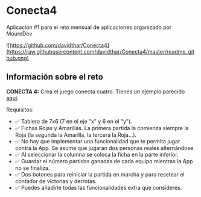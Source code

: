 # Conecta4
Aplicacion #1 para el reto mensual de aplicaciones organizado por MoureDev

![https://github.com/davidthar/Conecta4](https://raw.githubusercontent.com/davidthar/Conecta4/master/readme_github.png)



## Información sobre el reto
**CONECTA 4:** Crea el juego conecta cuatro. Tienes un ejemplo parecido [aquí](https://solitariosonline.es/conecta-4). 

Requisitos:

* ✅ Tablero de 7x6 (7 en el eje "x" y 6 en el "y").
* ✅ Fichas Rojas y Amarillas. La primera partida la comienza siempre la Roja (la segunda la Amarilla, la tercera la Roja...).
* ✅ No hay que implementar una funcionalidad que te permita jugar contra la App. Se asume que jugarán dos personas reales alternándose.
* ✅ Al seleccionar la columna se coloca la ficha en la parte inferior.
* ✅ Guardar el número partidas ganadas de cada equipo mientras la App no se finaliza.
* ✅ Dos botones para reiniciar la partida en marcha y para resetear el contador de victorias y derrotas.
* ✅ Puedes añadirle todas las funcionalidades extra que consideres.
